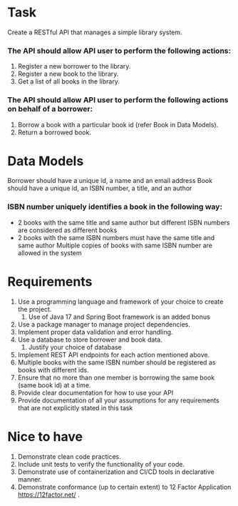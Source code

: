 # Task
Create a RESTful API that manages a simple library system.

### The API should allow API user to perform the following actions:
1. Register a new borrower to the library.
2. Register a new book to the library.
3. Get a list of all books in the library.

### The API should allow API user to perform the following actions on behalf of a borrower:
1. Borrow a book with a particular book id (refer Book in Data Models).
2. Return a borrowed book.

# Data Models
Borrower should have a unique id, a name and an email address
Book should have a unique id, an ISBN number, a title, and an author
### ISBN number uniquely identifies a book in the following way:
- 2 books with the same title and same author but different ISBN numbers are considered
  as different books
- 2 books with the same ISBN numbers must have the same title and same author
  Multiple copies of books with same ISBN number are allowed in the system

# Requirements
1. Use a programming language and framework of your choice to create the project. 
   1. Use of Java 17 and Spring Boot framework is an added bonus
2. Use a package manager to manage project dependencies.
3. Implement proper data validation and error handling.
4. Use a database to store borrower and book data.
   1. Justify your choice of database
5. Implement REST API endpoints for each action mentioned above.
6. Multiple books with the same ISBN number should be registered as books with different
   ids.
7. Ensure that no more than one member is borrowing the same book (same book id) at a
   time.
8. Provide clear documentation for how to use your API
9. Provide documentation of all your assumptions for any requirements that are not
   explicitly stated in this task

# Nice to have
1. Demonstrate clean code practices.
2. Include unit tests to verify the functionality of your code.
3. Demonstrate use of containerization and CI/CD tools in declarative manner.
4. Demonstrate conformance (up to certain extent) to 12 Factor Application https://12factor.net/ .